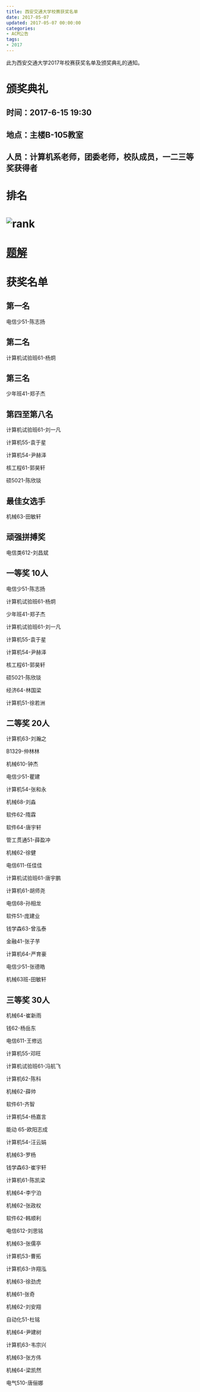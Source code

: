 ```yaml
---
title: 西安交通大学校赛获奖名单
date: 2017-05-07
updated: 2017-05-07 00:00:00
categories:
- ACM公告
tags:
- 2017
---
```


此为西安交通大学2017年校赛获奖名单及颁奖典礼的通知。

<!--more-->

# 颁奖典礼

## 时间：2017-6-15 19:30

## 地点：主楼B-105教室

## 人员：计算机系老师，团委老师，校队成员，一二三等奖获得者

# 排名

# ![rank](/images/rank.jpg)

# [题解](http://liziyang96.com/2017/05/08/%E8%A5%BF%E5%AE%89%E4%BA%A4%E9%80%9A%E5%A4%A7%E5%AD%A6%E6%A0%A1%E8%B5%9B%E9%A2%98%E8%A7%A3/)

<!--more-->

# 获奖名单

## 第一名

电信少51-陈志扬

## 第二名

计算机试验班61-杨炯

## 第三名

少年班41-郑子杰

## 第四至第八名

计算机试验班61-刘一凡

计算机55-袁于星

计算机54-尹赫泽

核工程61-郭昊轩

硕5021-陈欣琰

## 最佳女选手

机械63-田敏轩

## 顽强拼搏奖

电信类612-刘昌斌

## 一等奖 10人

电信少51-陈志扬

计算机试验班61-杨炯

少年班41-郑子杰

计算机试验班61-刘一凡

计算机55-袁于星

计算机54-尹赫泽

核工程61-郭昊轩

硕5021-陈欣琰

经济64-林国梁

计算机51-徐若洲

## 二等奖 20人

计算机63-刘瀚之

B1329-仲林林

机械610-钟杰

电信少51-瞿建

计算机54-张和永

机械68-刘淼

软件62-隋霖

软件64-唐宇轩

管工贯通51-薛盈冲

机械62-徐健

电信611-任佳佳

计算机试验班61-唐宇鹏

计算机61-胡师尧

电信68-孙相龙

软件51-庞建业

钱学森63-曾泓泰

金融41-张子芋

计算机64-严育豪

电信少51-张德皓

机械63班-田敏轩

## 三等奖 30人

机械64-崔新雨

钱62-杨岳东

电信611-王修远

计算机55-邓旺

计算机试验班61-冯航飞

计算机62-陈科

机械62-薛帅

软件61-齐智

计算机54-杨嘉言

能动 65-欧阳志成

计算机54-汪云娟

机械63-罗杨

钱学森63-崔宇轩

计算机61-陈凯梁

机械64-李宁泊

机械62-张政权

软件62-韩顺利

电信612-刘思铭

机械63-张儒亭

计算机53-曹拓

计算机63-许翔泓

机械63-徐劲虎

机械61-张奇

机械62-刘安翔

自动化51-杜铭

机械64-尹建树

计算机63-韦宗兴

机械63-张方伟

机械64-梁凯然

电气510-唐俪娜
